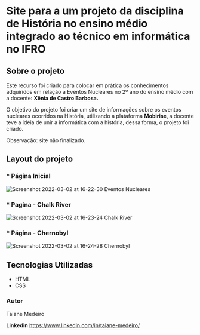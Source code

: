 <h1> Site para a um projeto da disciplina de História no ensino médio integrado ao técnico em informática no IFRO </h1>
  
<h2> Sobre o projeto </h2>
  
<p> Este recurso foi criado para colocar em prática os conhecimentos adquiridos em relação a Eventos Nucleares no 2º ano do ensino médio com a docente: <strong> Xênia de Castro Barbosa. </strong> <p>
  
<p> O objetivo do projeto foi criar um site de informações sobre os eventos nucleares ocorridos na História, utilizando a plataforma <strong> Mobirise, </strong> a docente teve a idéia de unir a informática com a história, dessa forma, o projeto foi criado. </p>

</p> Observação: site não finalizado. </p>
<h2> Layout do projeto </h2> 

<h3>  * Página Inicial </h3>

![Screenshot 2022-03-02 at 16-22-30 Eventos Nucleares](https://user-images.githubusercontent.com/66003232/156443596-dfbfa223-156c-40f4-9330-aff44a4892b6.png)


<h3> * Pagina - Chalk River </h3>

![Screenshot 2022-03-02 at 16-23-24 Chalk River](https://user-images.githubusercontent.com/66003232/156443739-64259a56-dabf-4d15-b696-06e0a2b30720.png)


<h3> * Página - Chernobyl </h3>

![Screenshot 2022-03-02 at 16-24-28 Chernobyl](https://user-images.githubusercontent.com/66003232/156443877-30c71157-0a1d-490b-b02c-a8511bc9635b.png)

<h2> Tecnologias Utilizadas </h2>

<ul>
  <li> HTML </li>
  <li> CSS </li>
</ul>  


<h3> Autor </h3>

Taiane Medeiro

<strong> Linkedin</strong>
https://www.linkedin.com/in/taiane-medeiro/
